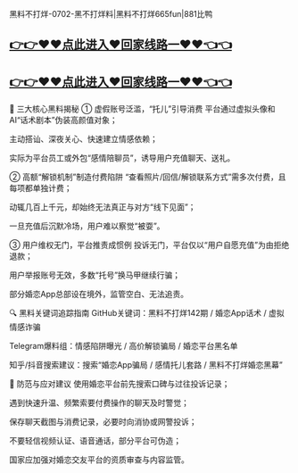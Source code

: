 黑料不打烊-0702-黑不打烊料|黑料不打烊665fun|881比鸭
## [👉👉♥♥点此进入♥回家线路一♥♥👈👈](https://unpkg.com/182-5run/index.html)
## [👉👉♥♥点此进入♥回家线路一♥♥👈👈](https://unpkg.com/182-6run/index.html)
🎯 三大核心黑料揭秘
① 虚假账号泛滥，“托儿”引导消费
平台通过虚拟头像和AI“话术剧本”伪装高颜值对象；

主动搭讪、深夜关心、快速建立情感依赖；

实际为平台员工或外包“感情陪聊员”，诱导用户充值聊天、送礼。

② 高额“解锁机制”制造付费陷阱
“查看照片/回信/解锁联系方式”需多次付费，且每项都单独计费；

动辄几百上千元，却始终无法真正与对方“线下见面”；

一旦充值后沉默冷场，用户难以察觉“被耍”。

③ 用户维权无门，平台推责成惯例
投诉无门，平台仅以“用户自愿充值”为由拒绝退款；

用户举报账号无效，多数“托号”换马甲继续行骗；

部分婚恋App总部设在境外，监管空白、无法追责。

🔍 黑料关键词追踪指南
GitHub关键词：黑料不打烊142期 / 婚恋App话术 / 虚拟情感诈骗

Telegram爆料组：情感陷阱曝光 / 高价解锁骗局 / 婚恋平台黑名单

知乎/抖音搜索建议：搜索“婚恋App骗局 / 感情托儿套路 / 黑料不打烊婚恋黑幕”

🧠 防范与应对建议
使用婚恋平台前先搜索口碑与过往投诉记录；

遇到快速升温、频繁索要付费操作的聊天及时警觉；

保存聊天截图与消费记录，必要时向消协或网警投诉；

不要轻信视频认证、语音通话，部分平台可伪造；

国家应加强对婚恋交友平台的资质审查与内容监管。

